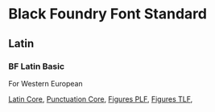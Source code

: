 # Black Foundry Font Standard

Latin
---------------------------

### BF Latin Basic
For Western European

[Latin Core](https://github.com/BlackFoundryCom/BF_font_standard/blob/main/Latin/latin_core.csv), 
[Punctuation Core](https://github.com/BlackFoundryCom/BF_font_standard/blob/main/Punctuations/punctuation_core.csv), 
[Figures PLF](https://github.com/BlackFoundryCom/BF_font_standard/blob/main/Figures/figures_plf.csv), 
[Figures TLF](https://github.com/BlackFoundryCom/BF_font_standard/blob/main/Figures/figures_tlf.csv), 

